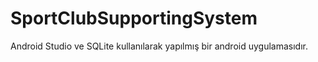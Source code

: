# SportClubSupportingSystem
Android Studio ve SQLite kullanılarak yapılmış bir android uygulamasıdır.
